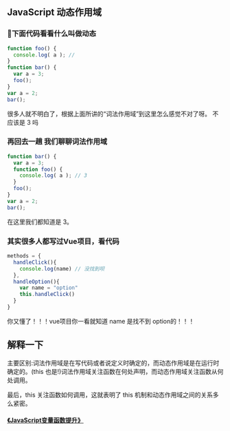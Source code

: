 ## JavaScript 动态作用域

### 下面代码看看什么叫做动态

```javascript
function foo() {
  console.log( a ); // 
}
function bar() { 
  var a = 3;
  foo(); 
}
var a = 2;
bar();
```

很多人就不明白了，根据上面所讲的“词法作用域”到这里怎么感觉不对了呀。
不应该是 3 吗 


### 再回去一趟 我们聊聊词法作用域

```javascript
function bar() { 
  var a = 3;
  function foo() {
    console.log( a ); // 3
  }
  foo(); 
}
var a = 2;
bar();
```
在这里我们都知道是 3。


### 其实很多人都写过Vue项目，看代码
```javascript
methods = {
  handleClick(){
    console.log(name) // 没找到呗
  },
  handleOption(){
    var name = "option"
    this.handleClick()
  }
}
```
你又懂了！！！vue项目你一看就知道 name 是找不到 option的！！！


## 解释一下
主要区别:词法作用域是在写代码或者说定义时确定的，而动态作用域是在运行时确定的。(this 也是!)词法作用域关注函数在何处声明，而动态作用域关注函数从何处调用。

最后，this 关注函数如何调用，这就表明了 this 机制和动态作用域之间的关系多么紧密。

#### [《JavaScript变量函数提升》](../promote/index.md)